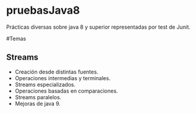 # pruebasJava8
Prácticas diversas sobre java 8 y superior representadas por test de Junit.

#Temas
## Streams
* Creación desde distintas fuentes.
* Operaciones intermedias y terminales.
* Streams especializados.
* Operaciones basadas en comparaciones.
* Streams paralelos.
* Mejoras de java 9.
 
